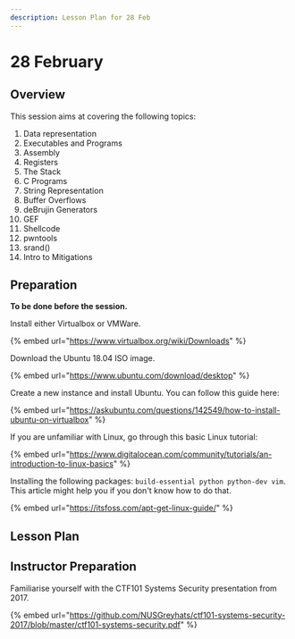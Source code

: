 ```yaml
---
description: Lesson Plan for 28 Feb
---
```


# 28 February

## Overview

This session aims at covering the following topics:

1. Data representation
2. Executables and Programs
3. Assembly
4. Registers
5. The Stack
6. C Programs
7. String Representation
8. Buffer Overflows
9. deBrujin Generators
10. GEF
11. Shellcode
12. pwntools
13. srand\(\)
14. Intro to Mitigations

## Preparation

**To be done before the session.**

Install either Virtualbox or VMWare.

{% embed url="https://www.virtualbox.org/wiki/Downloads" %}

Download the Ubuntu 18.04 ISO image.

{% embed url="https://www.ubuntu.com/download/desktop" %}

Create a new instance and install Ubuntu. You can follow this guide here:

{% embed url="https://askubuntu.com/questions/142549/how-to-install-ubuntu-on-virtualbox" %}

If you are unfamiliar with Linux, go through this basic Linux tutorial:

{% embed url="https://www.digitalocean.com/community/tutorials/an-introduction-to-linux-basics" %}

Installing the following packages: `build-essential python python-dev vim`. This article might help you if you don't know how to do that.

{% embed url="https://itsfoss.com/apt-get-linux-guide/" %}

## Lesson Plan

## Instructor Preparation

Familiarise yourself with the CTF101 Systems Security presentation from 2017.

{% embed url="https://github.com/NUSGreyhats/ctf101-systems-security-2017/blob/master/ctf101-systems-security.pdf" %}



